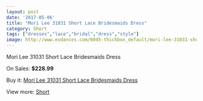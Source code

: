 ```yaml
---
layout: post
date: '2017-05-06'
title: "Mori Lee 31031 Short Lace Bridesmaids Dress"
category: Short
tags: ["dresses","lace","bridal","dress","style"]
image: http://www.eudances.com/6045-thickbox_default/mori-lee-31031-short-lace-bridesmaids-dress.jpg
---
```

Mori Lee 31031 Short Lace Bridesmaids Dress

On Sales: **$228.99**
<a href="https://www.eudances.com/en/short/2153-mori-lee-31031-short-lace-bridesmaids-dress.html"><amp-img layout="responsive" width="600" height="600" src="//www.eudances.com/6045-thickbox_default/mori-lee-31031-short-lace-bridesmaids-dress.jpg" alt="Mori Lee 31031 Short Lace Bridesmaids Dress 0" /></a>
<a href="https://www.eudances.com/en/short/2153-mori-lee-31031-short-lace-bridesmaids-dress.html"><amp-img layout="responsive" width="600" height="600" src="//www.eudances.com/6047-thickbox_default/mori-lee-31031-short-lace-bridesmaids-dress.jpg" alt="Mori Lee 31031 Short Lace Bridesmaids Dress 1" /></a>
<a href="https://www.eudances.com/en/short/2153-mori-lee-31031-short-lace-bridesmaids-dress.html"><amp-img layout="responsive" width="600" height="600" src="//www.eudances.com/6046-thickbox_default/mori-lee-31031-short-lace-bridesmaids-dress.jpg" alt="Mori Lee 31031 Short Lace Bridesmaids Dress 2" /></a>

Buy it: [Mori Lee 31031 Short Lace Bridesmaids Dress](https://www.eudances.com/en/short/2153-mori-lee-31031-short-lace-bridesmaids-dress.html "Mori Lee 31031 Short Lace Bridesmaids Dress")

View more: [Short](https://www.eudances.com/en/25-short "Short")